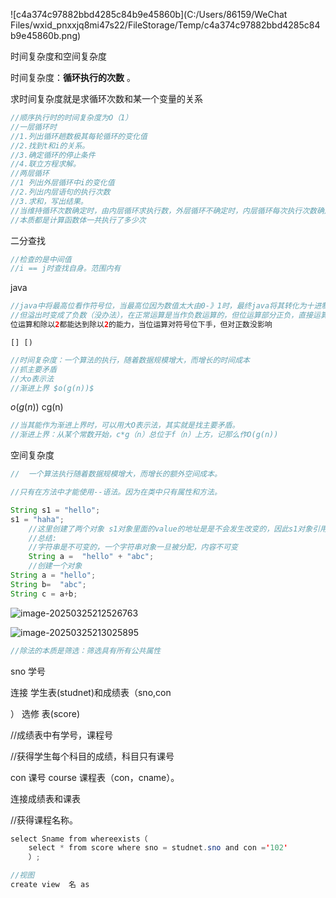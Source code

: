![c4a374c97882bbd4285c84b9e45860b](C:/Users/86159/WeChat Files/wxid_pnxxjq8mi47s22/FileStorage/Temp/c4a374c97882bbd4285c84b9e45860b.png)

时间复杂度和空间复杂度

时间复杂度：**循环执行的次数** 。

求时间复杂度就是求循环次数和某一个变量的关系

~~~java
//顺序执行时的时间复杂度为O（1）
//一层循环时
//1.列出循环趟数极其每轮循环的变化值 
//2.找到t和i的关系。
//3.确定循环的停止条件
//4.联立方程求解。
//两层循环
//1 列出外层循环中i的变化值
//2.列出内层语句的执行次数
//3.求和，写出结果。
//当维持循环次数确定时，由内层循环求执行数，外层循环不确定时，内层循环每次执行次数确定，求总执行数。
//本质都是计算函数体一共执行了多少次
~~~

二分查找

~~~java
//检查的是中间值
//i == j时查找自身。范围内有
~~~

java

~~~java
//java中将最高位看作符号位，当最高位因为数值太大由0-》1时，最终java将其转化为十进制时，就变成了负数
//但溢出时变成了负数（没办法），在正常运算是当作负数运算的，但位运算部分正负，直接运算，可以解决溢出问题（只对正数有效）
位运算和除以2都能达到除以2的能力，当位运算对符号位下手，但对正数没影响
~~~

~~~
[] [)
~~~

~~~java
//时间复杂度：一个算法的执行，随着数据规模增大，而增长的时间成本
//抓主要矛盾
//大o表示法
//渐进上界 $o(g(n))$
~~~

$o(g(n))$  cg(n) 

~~~java
//当其能作为渐进上界时，可以用大O表示法，其实就是找主要矛盾。
//渐进上界：从某个常数开始，c*g（n）总位于f（n）上方，记那么作O(g(n))
~~~

空间复杂度

~~~java
// 	一个算法执行随着数据规模增大，而增长的额外空间成本。
~~~

~~~java
//只有在方法中才能使用--语法。因为在类中只有属性和方法。
~~~

~~~JAVA
String s1 = "hello";
s1 = "haha";
    //这里创建了两个对象 s1对象里面的value的地址是是不会发生改变的，因此s1对象引用向指向新的字符串，只能创建新的对象，指向新的字符串
    //总结:
    //字符串是不可变的，一个字符串对象一旦被分配，内容不可变
    String a =  "hello" + "abc";
	//创建一个对象
String a = "hello";
String b=  "abc";
String c = a+b;
~~~

![image-20250325212526763](C:/Users/86159/AppData/Roaming/Typora/typora-user-images/image-20250325212526763.png)

![image-20250325213025895](C:/Users/86159/AppData/Roaming/Typora/typora-user-images/image-20250325213025895.png)

~~~java
//除法的本质是筛选：筛选具有所有公共属性
~~~

sno 学号

连接 学生表(studnet)和成绩表（sno,con

）  选修 表(score)

//成绩表中有学号，课程号

//获得学生每个科目的成绩，科目只有课号

con 课号 course 课程表（con，cname）。

连接成绩表和课表

//获得课程名称。

~~~java
select Sname from whereexists（
    select * from score where sno = studnet.sno and con ='102'
    ）;
~~~

~~~java
//视图
create view  名 as
